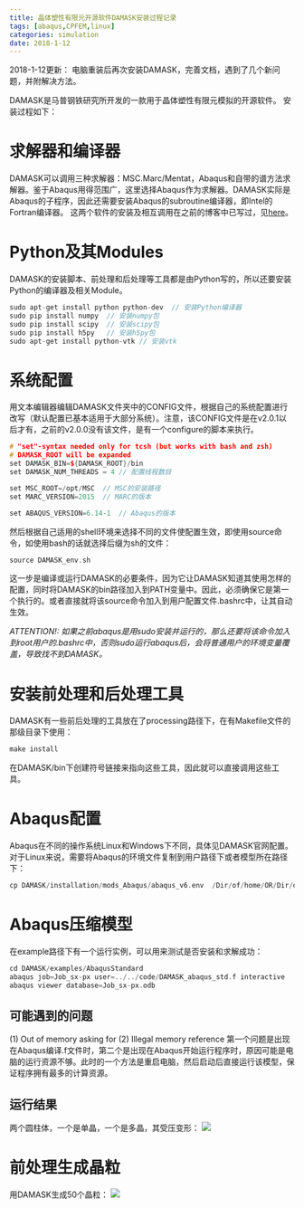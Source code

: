 ```yaml
---
title: 晶体塑性有限元开源软件DAMASK安装过程记录 
tags: [abaqus,CPFEM,linux]
categories: simulation
date: 2018-1-12
---
```

2018-1-12更新：
电脑重装后再次安装DAMASK，完善文档，遇到了几个新问题，并附解决方法。

DAMASK是马普钢铁研究所开发的一款用于晶体塑性有限元模拟的开源软件。
安装过程如下：

# 求解器和编译器
DAMASK可以调用三种求解器：MSC.Marc/Mentat，Abaqus和自带的谱方法求解器。鉴于Abaqus用得范围广，这里选择Abaqus作为求解器。DAMASK实际是Abaqus的子程序，因此还需要安装Abaqus的subroutine编译器，即Intel的Fortran编译器。
这两个软件的安装及相互调用在之前的博客中已写过，见[here](http://qixinbo.info/2018/01/12/abaqus-install/)。

# Python及其Modules
DAMASK的安装脚本、前处理和后处理等工具都是由Python写的，所以还要安装Python的编译器及相关Module。
```cpp
sudo apt-get install python python-dev  // 安装Python编译器
sudo pip install numpy  // 安装numpy包
sudo pip install scipy  // 安装scipy包
sudo pip install h5py   // 安装h5py包
sudo apt-get install python-vtk // 安装vtk
```
# 系统配置
用文本编辑器编辑DAMASK文件夹中的CONFIG文件，根据自己的系统配置进行改写（默认配置已基本适用于大部分系统）。注意，该CONFIG文件是在v2.0.1以后才有，之前的v2.0.0没有该文件，是有一个configure的脚本来执行。
```cpp
# "set"-syntax needed only for tcsh (but works with bash and zsh)
# DAMASK_ROOT will be expanded
set DAMASK_BIN=${DAMASK_ROOT}/bin
set DAMASK_NUM_THREADS = 4 // 配置线程数目

set MSC_ROOT=/opt/MSC  // MSC的安装路径
set MARC_VERSION=2015  // MARC的版本

set ABAQUS_VERSION=6.14-1  // Abaqus的版本
```
然后根据自己适用的shell环境来选择不同的文件使配置生效，即使用source命令，如使用bash的话就选择后缀为sh的文件：
```cpp
source DAMASK_env.sh
```
这一步是编译或运行DAMASK的必要条件，因为它让DAMASK知道其使用怎样的配置，同时将DAMASK的bin路径加入到PATH变量中。因此，必须确保它是第一个执行的。或者直接就将该source命令加入到用户配置文件.bashrc中，让其自动生效。

*ATTENTION!: 如果之前abaqus是用sudo安装并运行的，那么还要将该命令加入到root用户的.bashrc中，否则sudo运行abaqus后，会将普通用户的环境变量覆盖，导致找不到DAMASK。*

# 安装前处理和后处理工具
DAMASK有一些前后处理的工具放在了processing路径下，在有Makefile文件的那级目录下使用：
```cpp
make install
```
在DAMASK/bin下创建符号链接来指向这些工具，因此就可以直接调用这些工具。

# Abaqus配置
Abaqus在不同的操作系统Linux和Windows下不同，具体见DAMASK官网配置。
对于Linux来说，需要将Abaqus的环境文件复制到用户路径下或者模型所在路径下：
```cpp
cp DAMASK/installation/mods_Abaqus/abaqus_v6.env  /Dir/of/home/OR/Dir/of/Model/
```
# Abaqus压缩模型
在example路径下有一个运行实例，可以用来测试是否安装和求解成功：
```cpp
cd DAMASK/examples/AbaqusStandard
abaqus job=Job_sx-px user=../../code/DAMASK_abaqus_std.f interactive
abaqus viewer database=Job_sx-px.odb
```
## 可能遇到的问题
(1) Out of memory asking for
(2) Illegal memory reference
第一个问题是出现在Abaqus编译.f文件时，第二个是出现在Abaqus开始运行程序时，原因可能是电脑的运行资源不够。此时的一个方法是重启电脑，然后启动后直接运行该模型，保证程序拥有最多的计算资源。
## 运行结果
两个圆柱体，一个是单晶，一个是多晶，其受压变形：
![](https://ws1.sinaimg.cn/large/0072Lfvtly1fvjjyg1ei7j31b90nimy0.jpg)

# 前处理生成晶粒
用DAMASK生成50个晶粒：
![](https://ws1.sinaimg.cn/large/0072Lfvtly1fvjjypvjb5j312d0li0u9.jpg)



